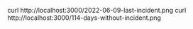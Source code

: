 curl http://localhost:3000/2022-06-09-last-incident.png
curl http://localhost:3000/114-days-without-incident.png
